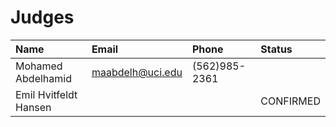 # Judges

| Name | Email | Phone | Status |
| :--- | :---- | :---- | :----- |
| Mohamed Abdelhamid | maabdelh@uci.edu | (562)985-2361 |
| Emil Hvitfeldt Hansen | | | CONFIRMED |

